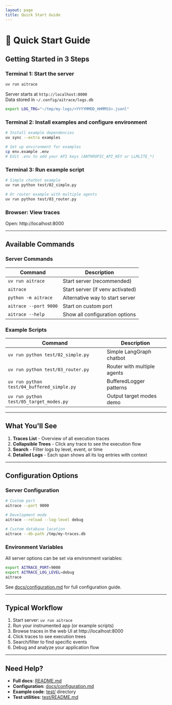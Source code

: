 ```yaml
---
layout: page
title: Quick Start Guide
---
```


# 🚀 Quick Start Guide

## Getting Started in 3 Steps

### Terminal 1: Start the server

```bash
uv run aitrace
```

Server starts at `http://localhost:8000`  
Data stored in `~/.config/aitrace/logs.db`

```bash
export LOG_TRG="~/tmp/my-logs/<YYYYMMDD_HHMMSS>.jsonl"
```

### Terminal 2: Install examples and configure environment

```bash
# Install example dependencies
uv sync --extra examples

# Set up environment for examples
cp env.example .env
# Edit .env to add your API keys (ANTHROPIC_API_KEY or LLMLITE_*)
```

### Terminal 3: Run example script

```bash
# Simple chatbot example
uv run python test/02_simple.py

# Or router example with multiple agents
uv run python test/03_router.py
```

### Browser: View traces

Open: http://localhost:8000

---

## Available Commands

### Server Commands

| Command               | Description                      |
| --------------------- | -------------------------------- |
| `uv run aitrace`      | Start server (recommended)       |
| `aitrace`             | Start server (if venv activated) |
| `python -m aitrace`   | Alternative way to start server  |
| `aitrace --port 9000` | Start on custom port             |
| `aitrace --help`      | Show all configuration options   |

### Example Scripts

| Command                                    | Description                 |
| ------------------------------------------ | --------------------------- |
| `uv run python test/02_simple.py`          | Simple LangGraph chatbot    |
| `uv run python test/03_router.py`          | Router with multiple agents |
| `uv run python test/04_buffered_simple.py` | BufferedLogger patterns     |
| `uv run python test/05_target_modes.py`    | Output target modes demo    |

---

## What You'll See

1. **Traces List** - Overview of all execution traces
2. **Collapsible Trees** - Click any trace to see the execution flow
3. **Search** - Filter logs by level, event, or time
4. **Detailed Logs** - Each span shows all its log entries with context

---

## Configuration Options

### Server Configuration

```bash
# Custom port
aitrace --port 9000

# Development mode
aitrace --reload --log-level debug

# Custom database location
aitrace --db-path /tmp/my-traces.db
```

### Environment Variables

All server options can be set via environment variables:

```bash
export AITRACE_PORT=9000
export AITRACE_LOG_LEVEL=debug
aitrace
```

See [docs/configuration.md](docs/configuration.md) for full configuration guide.

---

## Typical Workflow

1. Start server: `uv run aitrace`
2. Run your instrumented app (or example scripts)
3. Browse traces in the web UI at http://localhost:8000
4. Click traces to see execution trees
5. Search/filter to find specific events
6. Debug and analyze your application flow

---

## Need Help?

- **Full docs**: [README.md](README.md)
- **Configuration**: [docs/configuration.md](docs/configuration.md)
- **Example code**: [test/](test/) directory
- **Test utilities**: [test/README.md](test/README.md)
